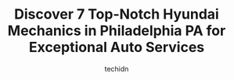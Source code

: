 ---
layout: ampstory
image: https://images.unsplash.com/photo-1639927662977-8794d56a9050?ixlib=rb-4.0.3&ixid=MnwxMjA3fDB8MHxwaG90by1wYWdlfHx8fGVufDB8fHx8&auto=format&fit=crop&w=640&h=853&q=80
author: techidn
featured: false
description: Looking for reliable and skilled Hyundai Mechanic in Philadelphia PA, USA? Your search ends here with the 7 best Hyundai Mechanic in town. With their expertise and commitment to delivering e
title: Discover 7 Top-Notch Hyundai Mechanics in Philadelphia PA for Exceptional Auto Services
cover:
   title: Discover 7 Top-Notch Hyundai Mechanics in Philadelphia PA for Exceptional Auto Services
   subtitle: Rickpate
   background: https://images.unsplash.com/photo-1639927662977-8794d56a9050?ixlib=rb-4.0.3&ixid=MnwxMjA3fDB8MHxwaG90by1wYWdlfHx8fGVufDB8fHx8&auto=format&fit=crop&w=640&h=853&q=80

pages: 
 - layout: thirds
   top: <h1>#1 Pacifico Hyundai</h1>
   bottom: "<p>I took my 2016 Sonata here to get a diagnosis. James (service advisor) and another gentleman made sure that the service was completed within a timely matter. They even we</p>"
   background: https://www.knot35.com/toplist/wp-content/uploads/2023/06/best-hyundai-mechanic-1-in-philadelphia-pa-1685836081.jpeg
   backgroundblur: true
 - layout: thirds
   top: <h1>#2 Xaviers Auto Center</h1>
   bottom: "<p>1845 Wakeling St, Philadelphia, PA 19124, United States</p>"
   background: https://www.knot35.com/toplist/wp-content/uploads/2023/06/best-hyundai-mechanic-2-in-philadelphia-pa-1685836082.jpeg
   cta:
      link: https://www.knot35.com/toplist/discover-7-top-notch-hyundai-mechanics-in-philadelphia-pa-for-exceptional-auto-services/
      text: Discover 7 Top-Notch Hyundai Mechanics in Philadelphia PA for Exceptional Auto Services
 - layout: thirds
   top: <h1>#3 G & I Auto Repair</h1>
   bottom: "<p>10081 Sandmeyer Ln, Philadelphia, PA 19116, United States</p>"
   background: https://www.knot35.com/toplist/wp-content/uploads/2023/06/best-hyundai-mechanic-3-in-philadelphia-pa-1685836083.jpeg
   cta:
      link: https://www.knot35.com/toplist/discover-7-top-notch-hyundai-mechanics-in-philadelphia-pa-for-exceptional-auto-services/
      text: Discover 7 Top-Notch Hyundai Mechanics in Philadelphia PA for Exceptional Auto Services
 - layout: thirds
   top: <h1>#4 Kens Automotive</h1>
   bottom: "<p>341 N 10th St, Philadelphia, PA 19107, United States</p>"
   background: https://images.unsplash.com/photo-1536745287225-21d689278fd1?ixlib=rb-4.0.3&ixid=MnwxMjA3fDB8MHxwaG90by1wYWdlfHx8fGVufDB8fHx8&auto=format&fit=crop&w=640&h=853&q=80
   cta:
      link: https://www.knot35.com/toplist/discover-7-top-notch-hyundai-mechanics-in-philadelphia-pa-for-exceptional-auto-services/
      text: Discover 7 Top-Notch Hyundai Mechanics in Philadelphia PA for Exceptional Auto Services
 - layout: thirds
   top: <h1>#5 Schafers Auto Center</h1>
   bottom: "<p>1924 S Christopher Columbus Blvd, Philadelphia, PA 19148, United States</p>"
   background: https://images.unsplash.com/photo-1484589065579-248aad0d8b13?ixlib=rb-4.0.3&ixid=MnwxMjA3fDB8MHxwaG90by1wYWdlfHx8fGVufDB8fHx8&auto=format&fit=crop&w=640&h=853&q=80
   cta:
      link: https://www.knot35.com/toplist/discover-7-top-notch-hyundai-mechanics-in-philadelphia-pa-for-exceptional-auto-services/
      text: Discover 7 Top-Notch Hyundai Mechanics in Philadelphia PA for Exceptional Auto Services
 - layout: thirds
   top: <h1>#6 Phils Excellent Auto Service Inc</h1>
   bottom: "<p>1841 S 24th St, Philadelphia, PA 19145, United States</p>"
   background: https://images.unsplash.com/photo-1567095761054-7a02e69e5c43?ixlib=rb-4.0.3&ixid=MnwxMjA3fDB8MHxwaG90by1wYWdlfHx8fGVufDB8fHx8&auto=format&fit=crop&w=640&h=853&q=80
   cta:
      link: https://www.knot35.com/toplist/discover-7-top-notch-hyundai-mechanics-in-philadelphia-pa-for-exceptional-auto-services/
      text: Discover 7 Top-Notch Hyundai Mechanics in Philadelphia PA for Exceptional Auto Services
 - layout: thirds
   top: <h1>#7 Indios Auto Parts and Center INC</h1>
   bottom: "<p>4300 N 5th St, Philadelphia, PA 19140, United States</p>"
   background: https://images.unsplash.com/photo-1609083590460-7b8cc0ca65f8?ixlib=rb-4.0.3&ixid=MnwxMjA3fDB8MHxwaG90by1wYWdlfHx8fGVufDB8fHx8&auto=format&fit=crop&w=640&h=853&q=80
   cta:
      link: https://www.knot35.com/toplist/discover-7-top-notch-hyundai-mechanics-in-philadelphia-pa-for-exceptional-auto-services/
      text: Discover 7 Top-Notch Hyundai Mechanics in Philadelphia PA for Exceptional Auto Services
 - layout: thirds
   middle: Continue reading...
   background: https://images.unsplash.com/photo-1533998839656-76f5e4b2bccb?ixlib=rb-4.0.3&ixid=MnwxMjA3fDB8MHxwaG90by1wYWdlfHx8fGVufDB8fHx8&auto=format&fit=crop&w=640&h=853&q=80
   cta:
      link: https://www.knot35.com/toplist/discover-7-top-notch-hyundai-mechanics-in-philadelphia-pa-for-exceptional-auto-services/
      text: Discover 7 Top-Notch Hyundai Mechanics in Philadelphia PA for Exceptional Auto Services
      
---